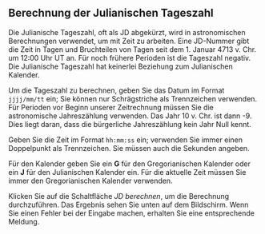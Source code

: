 ## Berechnung der Julianischen Tageszahl

Die Julianische Tageszahl, oft als JD abgekürzt, wird in astronomischen Berechnungen verwendet, um mit Zeit zu arbeiten. Eine JD-Nummer gibt die Zeit in Tagen und Bruchteilen von Tagen seit dem 1. Januar 4713 v. Chr. um 12:00 Uhr UT an. Für noch frühere Perioden ist die Tageszahl negativ. Die Julianische Tageszahl hat keinerlei Beziehung zum Julianischen Kalender.

Um die Tageszahl zu berechnen, geben Sie das Datum im Format `jjjj/mm/tt` ein; Sie können nur Schrägstriche als Trennzeichen verwenden. Für Perioden vor Beginn unserer Zeitrechnung müssen Sie die astronomische Jahreszählung verwenden. Das Jahr 10 v. Chr. ist dann -9. Dies liegt daran, dass die bürgerliche Jahreszählung kein Jahr Null kennt.

Geben Sie die Zeit im Format `hh:mm:ss` ein; verwenden Sie immer einen Doppelpunkt als Trennzeichen. Sie müssen auch die Sekunden angeben.

Für den Kalender geben Sie ein **G** für den Gregorianischen Kalender oder ein **J** für den Julianischen Kalender ein. Für die aktuelle Zeit müssen Sie immer den Gregorianischen Kalender verwenden.

Klicken Sie auf die Schaltfläche *JD berechnen*, um die Berechnung durchzuführen. Das Ergebnis sehen Sie unten auf dem Bildschirm. Wenn Sie einen Fehler bei der Eingabe machen, erhalten Sie eine entsprechende Meldung.



 